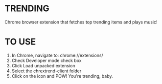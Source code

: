 # TRENDING
Chrome browser extension that fetches top trending items and plays music!

# TO USE

1. In Chrome, navigate to: chrome://extensions/
2. Check Developer mode check box
3. Click Load unpacked extension
4. Select the chrextrend-client folder
5. Click on the icon and POW! You're trending, baby.

